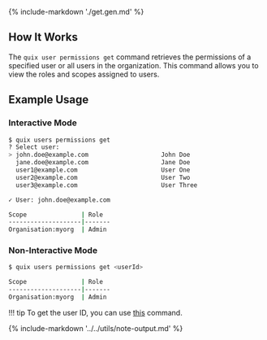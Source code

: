 {% include-markdown './get.gen.md' %}

## How It Works

The `quix user permissions get` command retrieves the permissions of a specified user or all users in the organization. This command allows you to view the roles and scopes assigned to users.

## Example Usage

### Interactive Mode

```bash
$ quix users permissions get
? Select user:
> john.doe@example.com                    John Doe
  jane.doe@example.com                    Jane Doe
  user1@example.com                       User One
  user2@example.com                       User Two
  user3@example.com                       User Three

✓ User: john.doe@example.com

Scope               | Role
--------------------|-------
Organisation:myorg  | Admin
```

### Non-Interactive Mode

```bash
$ quix users permissions get <userId>

Scope               | Role
--------------------|-------
Organisation:myorg  | Admin
```

!!! tip
    To get the user ID, you can use [this](../list.md) command.

{% include-markdown '../../utils/note-output.md' %}